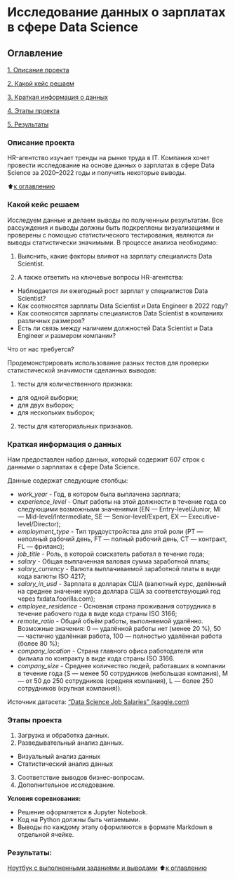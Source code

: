 # Исследование данных о зарплатах в сфере Data Science 
## Оглавление
[1. Описание проекта](https://github.com/dariazvonareva/Project_3_EDA_Booking_reviews/blob/main/README.md#Описание-проекта)

[2. Какой кейс решаем](https://github.com/dariazvonareva/Project_3_EDA_Booking_reviews/blob/main/README.md#Описание-проекта)

[3. Краткая информация о данных](https://github.com/dariazvonareva/Project_3_EDA_Booking_reviews/blob/main/README.md#Описание-проекта)

[4. Этапы проекта](https://github.com/dariazvonareva/Project_3_EDA_Booking_reviews/blob/main/README.md#Этапы-проекта)

[5. Результаты](https://github.com/dariazvonareva/Project-2_HeadHunter/blob/main/README.md#Результаты)

### Описание проекта

HR-агентство изучает тренды на рынке труда в IT. Компания хочет провести исследование на основе данных о зарплатах в сфере Data Science за 2020–2022 годы и получить некоторые выводы.

:arrow_up:[к оглавлению](https://github.com/dariazvonareva/Project_3_EDA_Booking_reviews/blob/main/README.md#Оглавление)

### Какой кейс решаем

Исследуем данные и делаем выводы по полученным результатам. Все рассуждения и выводы должны быть подкреплены визуализациями и проверены с помощью статистического тестирования, являются ли выводы статистически значимыми.
В процессе анализа необходимо:

1. Выяснить, какие факторы влияют на зарплату специалиста Data Scientist.

2. А также ответить на ключевые вопросы HR-агентства:
- Наблюдается ли ежегодный рост зарплат у специалистов Data Scientist?
- Как соотносятся зарплаты Data Scientist и Data Engineer в 2022 году?
- Как соотносятся зарплаты специалистов Data Scientist в компаниях различных размеров?
- Есть ли связь между наличием должностей Data Scientist и Data Engineer и размером компании?

Что от нас требуется?

Продемонстрировать использование разных тестов для проверки статистической значимости сделанных выводов:

1. тесты для количественного признака:
- для одной выборки;
- для двух выборок;
- для нескольких выборок;
2. тесты для категориальных признаков.

### Краткая информация о данных

Нам предоставлен набор данных, который содержит 607 строк с данными о зарплатах в сфере Data Science.

Данные содержат следующие столбцы:
* *work_year* - Год, в котором была выплачена зарплата;
* *experience_level* - 	Опыт работы на этой должности в течение года со следующими возможными значениями (EN — Entry-level/Junior, MI — Mid-level/Intermediate, SE — Senior-level/Expert, EX — Executive-level/Director);
* *employment_type* - Тип трудоустройства для этой роли (PT — неполный рабочий день, FT — полный рабочий день, CT — контракт, FL — фриланс);
* *job_title* - Роль, в которой соискатель работал в течение года;
* *salary* - Общая выплаченная валовая сумма заработной платы;
* *salary_currency* - Валюта выплачиваемой заработной платы в виде кода валюты ISO 4217;
* *salary_in_usd* - Зарплата в долларах США (валютный курс, делённый на среднее значение курса доллара США за соответствующий год через fxdata.foorilla.com);
* *employee_residence* - Основная страна проживания сотрудника в течение рабочего года в виде кода страны ISO 3166;
* *remote_ratio* - 	Общий объём работы, выполняемой удалённо. Возможные значения: 0 — удалённой работы нет (менее 20 %), 50 — частично удалённая работа, 100 — полностью удалённая работа (более 80 %);
* *company_location* - Страна главного офиса работодателя или филиала по контракту в виде кода страны ISO 3166.
* *company_size* - 	Среднее количество людей, работавших в компании в течение года (S — менее 50 сотрудников (небольшая компания), M — от 50 до 250 сотрудников (средняя компания), L — более 250 сотрудников (крупная компания)).

Источник датасета: [“Data Science Job Salaries” (kaggle.com)](https://www.kaggle.com/datasets/ruchi798/data-science-job-salaries)


### Этапы проекта
1. Загрузка и обработка данных.
2. Разведывательный анализ данных.
- Визуальный анализ данных
- Статистический анализ данных 
3. Соответствие выводов бизнес-вопросам.
4. Дополнительное исследование. 


**Условия соревнования:**
- Решение оформляется в Jupyter Notebook.
- Код на Python должны быть читаемыми. 
- Выводы по каждому этапу оформляются в формате Markdown в отдельной ячейке.

### Результаты:
[Ноутбук с выполненными заданиями и выводами](https://github.com/dariazvonareva/Project_3_EDA_Booking_reviews/blob/main/project-3-hotels-eda-feature-engineering.ipynb)
:arrow_up:[к оглавлению](https://github.com/dariazvonareva/Project_3_EDA_Booking_reviews/blob/main/README.md#Оглавление)